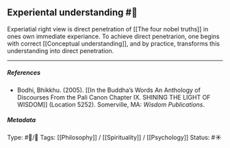 ## Experiental understanding  #🧠

Experiatial right view is direct penetration of [[The four nobel truths]] in ones own immediate experiance. To achieve direct penetrarion, one begins with correct [[Conceptual understanding]], and by practice, transforms this understanding into direct penetration.

___

##### References

- Bodhi, Bhikkhu. (2005). [[In the Buddha’s Words An Anthology of Discourses From the Pali Canon Chapter IX. SHINING THE LIGHT OF WISDOM]] (Location 5252). Somerville, MA: _Wisdom Publications_.

##### Metadata
Type: #🔵/🔵 
Tags: [[Philosophy]] / [[Spirituality]] / [[Psychology]] 
Status: #☀️ 